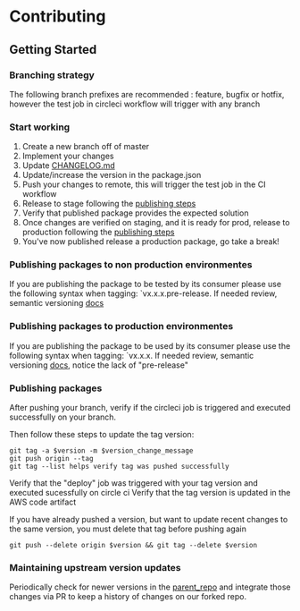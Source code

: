 # Contributing

## Getting Started 

### Branching strategy 
The following branch prefixes are recommended : feature, bugfix or hotfix, however the test job in circleci workflow will trigger with any branch

### Start working
1. Create a new branch off of master
2. Implement your changes
3. Update [CHANGELOG.md](./CHANGELOG.md)
4. Update/increase the version in the package.json
5. Push your changes to remote, this will trigger the test job in the CI workflow
6. Release to stage following the [publishing steps](#publishing-packages-to-non-production-environmentes)
7. Verify that published package provides the expected solution
8. Once changes are verified on staging, and it is ready for prod, release to production following the [publishing steps](#publishing-packages-to-production-environmentes)
9. You've now published release a production package, go take a break!


### Publishing packages to non production environmentes
If you are publishing the package to be tested by its consumer please use the following syntax when tagging: `vx.x.x.pre-release. If needed review, semantic versioning [docs](https://semver.org/)

### Publishing packages to production environmentes

If you are publishing the package to be used by its consumer please use the following syntax when tagging: `vx.x.x. If needed review, semantic versioning [docs](https://semver.org/), notice the lack of "pre-release"

### Publishing packages

After pushing your branch, verify if the circleci job is triggered and executed successfully on your branch.

Then follow these steps to update the tag version: 
```
git tag -a $version -m $version_change_message
git push origin --tag
git tag --list helps verify tag was pushed successfully
```
Verify that the "deploy" job was triggered with your tag version and executed sucessfully on circle ci 
Verify that the tag version is updated in the AWS code artifact

If you have already pushed a version, but want to update recent changes to the same version, you must delete that tag before pushing again 

```git push --delete origin $version && git tag --delete $version ```

### Maintaining upstream version updates

Periodically check for newer versions in the [parent_repo](https://github.com/cyrus-and/chrome-har-capturer) and integrate those changes via PR to keep a history of changes on our forked repo.
